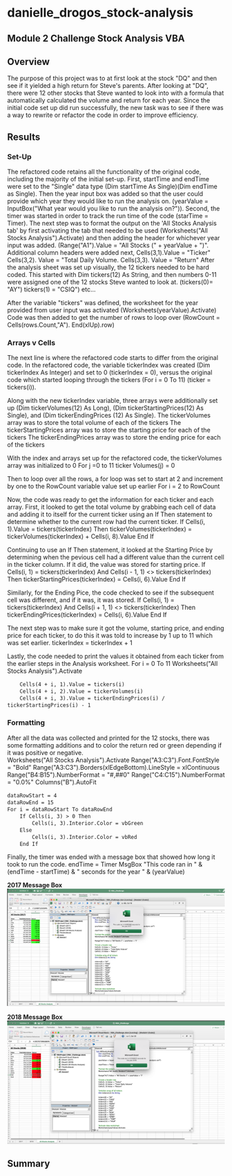 # danielle_drogos_stock-analysis
## Module 2 Challenge Stock Analysis VBA

## Overview
The purpose of this project was to at first look at the stock "DQ" and then see if it yielded a high return for Steve's parents.
After looking at "DQ", there were 12 other stocks that Steve wanted to look into with a formula that automatically calculated the volume and return for each year. 
Since the initial code set up did run successfully, the new task was to see if there was a way to rewrite or refactor the code in order to improve efficiency. 

## Results

### Set-Up
The refactored code retains all the functionality of the original code, including the majority of the initial set-up. First, startTime and endTime were set to the "Single" data type (Dim startTime As Single)(Dim endTime as Single).  Then the year input box was added so that the user could provide which year they would like to run the analysis on. (yearValue = InputBox("What year would you like to run the analysis on?")).
Second, the timer was started in order to track the run time of the code (starTime = Timer).
The next step was to format the output on the 'All Stocks Analysis tab' by first activating the tab that needed to be used (Worksheets("All Stocks Analysis").Activate) and then adding the header for whichever year input was added. (Range("A1").Value = "All Stocks (" + yearValue + ")".
Additional column headers were added next, Cells(3,1).Value = "Ticker" Cells(3,2). Value = "Total Daily Volume. Cells(3,3). Value = "Return"
After the analysis sheet was set up visually, the 12 tickers needed to be hard coded. This started with Dim tickers(12) As String, and then numbers 0-11 were assigned one of the 12 stocks Steve wanted to look at. (tickers(0)= "AY") tickers(1) = "CSIQ") etc...

After the variable "tickers" was defined, the worksheet for the year provided from user input was activated (Worksheets(yearValue).Activate)
Code was then added to get the number of rows to loop over (RowCount = Cells(rows.Count,"A"). End(xlUp).row)

### Arrays v Cells
The next line is where the refactored code starts to differ from the original code. In the refactored code, the variable tickerIndex was created (Dim tickerIndex As Integer) and set to 0 (tickerIndex = 0), versus the original code which started looping through the tickers (For i = 0 To 11) (ticker = tickers(i)).

Along with the new tickerIndex variable, three arrays were additionally set up (Dim tickerVolumes(12) As Long), (Dim tickerStartingPrices(12) As Single), and (Dim tickerEndingPrices (12) As Single).
The tickerVolumes array was to store the total volume of each of the tickers
The tickerStartingPrices array was to store the starting price for each of the tickers
The tickerEndingPrices array was to store the ending price for each of the tickers

With the index and arrays set up for the refactored code, the tickerVolumes array was initialized to 0
For j =0 to 11
    ticker Volumes(j) = 0

Then to loop over all the rows, a for loop was set to start at 2 and increment by one to the RowCount variable value set up earlier
For i = 2 to RowCount

Now, the code was ready to get the information for each ticker and each array. First, it looked to get the total volume by grabbing each cell of data and adding it to itself for the current ticker using an If Then statement to determine whether to the current row had the current ticker. 
 If Cells(i, 1).Value = tickers(tickerIndex) Then
            tickerVolumes(tickerIndex) = tickerVolumes(tickerIndex) + Cells(i, 8).Value
       End If

Continuing to use an If Then statement, it looked at the Starting Price by determining when the pevious cell had a different value than the current cell in the ticker column. If it did, the value was stored for starting price.
 If Cells(i, 1) = tickers(tickerIndex) And Cells(i - 1, 1) <> tickers(tickerIndex) Then
            tickerStartingPrices(tickerIndex) = Cells(i, 6).Value
            End If

Similarly, for the Ending Pice, the code checked to see if the subsequent cell was different, and if it was, it was stored. 
  If Cells(i, 1) = tickers(tickerIndex) And Cells(i + 1, 1) <> tickers(tickerIndex) Then
            tickerEndingPrices(tickerIndex) = Cells(i, 6).Value
            End If

The next step was to make sure it got the volume, starting price, and ending price for each ticker, to do this it was told to increase by 1 up to 11 which was set earlier. 
tickerIndex = tickerIndex + 1

Lastly, the code needed to print the values it obtained from each ticker from the earlier steps in the Analysis worksheet.
 For i = 0 To 11
    Worksheets("All Stocks Analysis").Activate
        
        Cells(4 + i, 1).Value = tickers(i)
        Cells(4 + i, 2).Value = tickerVolumes(i)
        Cells(4 + i, 3).Value = tickerEndingPrices(i) / tickerStartingPrices(i) - 1

### Formatting
 After all the data was collected and printed for the 12 stocks, there was some formatting additions and to color the return red or green depending if it was positive or negative.       
Worksheets("All Stocks Analysis").Activate
    Range("A3:C3").Font.FontStyle = "Bold"
    Range("A3:C3").Borders(xlEdgeBottom).LineStyle = xlContinuous
    Range("B4:B15").NumberFormat = "#,##0"
    Range("C4:C15").NumberFormat = "0.0%"
    Columns("B").AutoFit

    dataRowStart = 4
    dataRowEnd = 15
    For i = dataRowStart To dataRowEnd       
        If Cells(i, 3) > 0 Then         
            Cells(i, 3).Interior.Color = vbGreen           
        Else     
            Cells(i, 3).Interior.Color = vbRed      
        End If
Finally, the timer was ended with a message box that showed how long it took to run the code. 
endTime = Timer
    MsgBox "This code ran in " & (endTime - startTime) & " seconds for the year " & (yearValue)
    
**2017 Message Box**
![image_name](2017%20Refactored%20Screen%20Shot%20Time%20Ran.png)

**2018 Message Box**
![image_name](2018%20Refactored%20Screen%20Shot%20Time%20Ran.png)
## Summary
